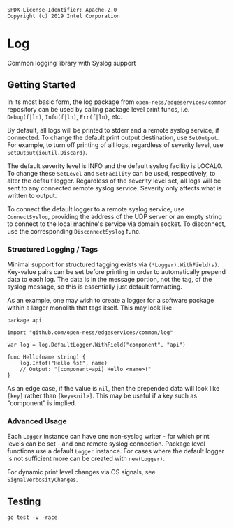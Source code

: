 ```text
SPDX-License-Identifier: Apache-2.0
Copyright (c) 2019 Intel Corporation
```

# Log

Common logging library with Syslog support

## Getting Started

In its most basic form, the log package from `open-ness/edgeservices/common`
repository can be used by calling package level print funcs, i.e.
`Debug(f|ln)`, `Info(f|ln)`, `Err(f|ln)`, etc.

By default, all logs will be printed to stderr and a remote syslog service, if
connected. To change the default print output destination, use `SetOutput`. For
example, to turn off printing of all logs, regardless of severity level, use
`SetOutput(ioutil.Discard)`.

The default severity level is INFO and the default syslog facility is LOCAL0.
To change these `SetLevel` and `SetFacility` can be used, respectively, to
alter the default logger. Regardless of the severity level set, all logs will
be sent to any connected remote syslog service. Severity only affects what is
written to output.

To connect the default logger to a remote syslog service, use `ConnectSyslog`,
providing the address of the UDP server or an empty string to connect to the
local machine's service via domain socket. To disconnect, use the corresponding
`DisconnectSyslog` func.

### Structured Logging / Tags

Minimal support for structured tagging exists via `(*Logger).WithField(s)`.
Key-value pairs can be set before printing in order to automatically prepend
data to each log. The data is in the message portion, not the tag, of the
syslog message, so this is essentially just default formatting.

As an example, one may wish to create a logger for a software package within a
larger monolith that tags itself. This may look like

```
package api

import "github.com/open-ness/edgeservices/common/log"

var log = log.DefaultLogger.WithField("component", "api")

func Hello(name string) {
	log.Infof("Hello %s!", name)
	// Output: "[component=api] Hello <name>!"
}
```

As an edge case, if the value is `nil`, then the prepended data will look like
`[key]` rather than `[key=<nil>]`. This may be useful if a key such as
"component" is implied.

### Advanced Usage

Each `Logger` instance can have one non-syslog writer - for which print levels
can be set - and one remote syslog connection. Package level functions use a
default `Logger` instance. For cases where the default logger is not sufficient
more can be created with `new(Logger)`.

For dynamic print level changes via OS signals, see `SignalVerbosityChanges`.

## Testing

```
go test -v -race
```

